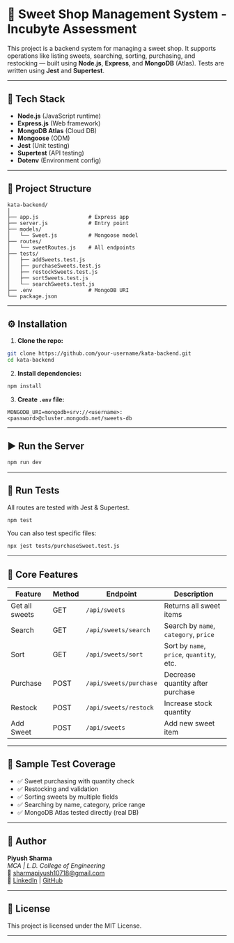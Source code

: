 # 🍬 Sweet Shop Management System - Incubyte Assessment

This project is a backend system for managing a sweet shop. It supports operations like listing sweets, searching, sorting, purchasing, and restocking — built using **Node.js**, **Express**, and **MongoDB** (Atlas). Tests are written using **Jest** and **Supertest**.

---

## 🚀 Tech Stack

- **Node.js** (JavaScript runtime)
- **Express.js** (Web framework)
- **MongoDB Atlas** (Cloud DB)
- **Mongoose** (ODM)
- **Jest** (Unit testing)
- **Supertest** (API testing)
- **Dotenv** (Environment config)

---

## 📁 Project Structure

```
kata-backend/
│
├── app.js                # Express app
├── server.js             # Entry point
├── models/
│   └── Sweet.js          # Mongoose model
├── routes/
│   └── sweetRoutes.js    # All endpoints
├── tests/
│   ├── addSweets.test.js
│   ├── purchaseSweets.test.js
│   ├── restockSweets.test.js
│   ├── sortSweets.test.js
│   └── searchSweets.test.js
├── .env                  # MongoDB URI
└── package.json
```

---

## ⚙️ Installation

1. **Clone the repo:**

```bash
git clone https://github.com/your-username/kata-backend.git
cd kata-backend
```

2. **Install dependencies:**

```bash
npm install
```

3. **Create `.env` file:**

```env
MONGODB_URI=mongodb+srv://<username>:<password>@cluster.mongodb.net/sweets-db
```

---

## ▶️ Run the Server

```bash
npm run dev
```

---

## 🧪 Run Tests

All routes are tested with Jest & Supertest.

```bash
npm test
```

You can also test specific files:

```bash
npx jest tests/purchaseSweet.test.js
```

---

## 🧁 Core Features

| Feature         | Method | Endpoint                      | Description                                |
|----------------|--------|-------------------------------|--------------------------------------------|
| Get all sweets | GET    | `/api/sweets`                 | Returns all sweet items                    |
| Search         | GET    | `/api/sweets/search`          | Search by `name`, `category`, `price`      |
| Sort           | GET    | `/api/sweets/sort`            | Sort by `name`, `price`, `quantity`, etc.  |
| Purchase       | POST   | `/api/sweets/purchase`        | Decrease quantity after purchase           |
| Restock        | POST   | `/api/sweets/restock`         | Increase stock quantity                    |
| Add Sweet      | POST   | `/api/sweets`                 | Add new sweet item                         |

---

## 🧪 Sample Test Coverage

- ✅ Sweet purchasing with quantity check
- ✅ Restocking and validation
- ✅ Sorting sweets by multiple fields
- ✅ Searching by name, category, price range
- ✅ MongoDB Atlas tested directly (real DB)

---

## 🙌 Author

**Piyush Sharma**  
_MCA | L.D. College of Engineering_  
📧 sharmapiyush10718@gmail.com  
🔗 [LinkedIn](https://www.linkedin.com/in/piyushsharma10718/) | [GitHub](https://github.com/PiyushSharma10718/)

---

## 📄 License

This project is licensed under the MIT License.

---
